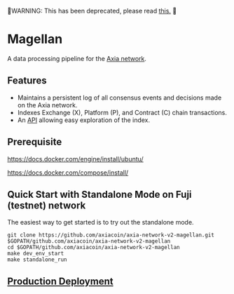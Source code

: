 🔴WARNING: This has been deprecated, please read [this.](https://docs.avax.network/build/tools/deprecating-magellan) 🔴

# Magellan

A data processing pipeline for the [Axia network](https://avax.network).

## Features

- Maintains a persistent log of all consensus events and decisions made on the Axia network.
- Indexes Exchange (X), Platform (P), and Contract (C) chain transactions.
- An [API](https://docs.avax.network/build/tools/magellan) allowing easy exploration of the index.

## Prerequisite

https://docs.docker.com/engine/install/ubuntu/

https://docs.docker.com/compose/install/

## Quick Start with Standalone Mode on Fuji (testnet) network

The easiest way to get started is to try out the standalone mode.

```shell script
git clone https://github.com/axiacoin/axia-network-v2-magellan.git $GOPATH/github.com/axiacoin/axia-network-v2-magellan
cd $GOPATH/github.com/axiacoin/axia-network-v2-magellan
make dev_env_start
make standalone_run
```

## [Production Deployment](docs/deployment.md)

